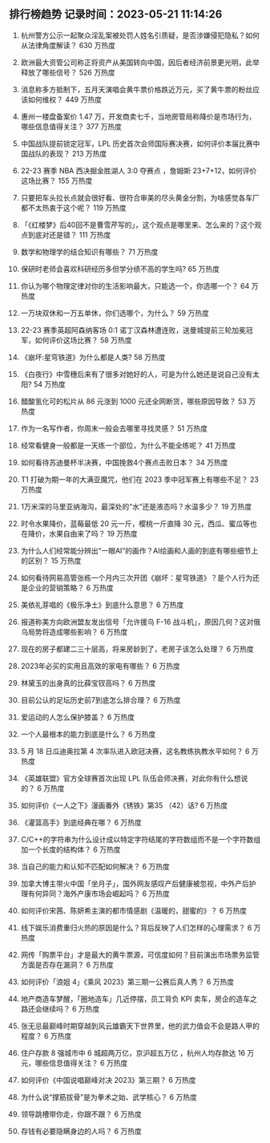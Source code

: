 
## 排行榜趋势 记录时间：2023-05-21 11:14:26
  
  1. 杭州警方公示一起聚众淫乱案被处罚人姓名引质疑，是否涉嫌侵犯隐私？如何从法律角度解读？ 630 万热度
    
  2. 欧洲最大资管公司称正将资产从美国转向中国，因后者经济前景更光明，此举释放了哪些信号？ 526 万热度
    
  3. 消息称多方抵制下，五月天演唱会黄牛票价格跌近万元，买了黄牛票的粉丝应该如何维权？ 449 万热度
    
  4. 惠州一楼盘备案价 1.47 万，开发商卖七千，当地房管局称降价是市场行为，哪些信息值得关注？ 377 万热度
    
  5. 中国战队提前锁定冠军，LPL 历史首次会师国际赛决赛，如何评价本届比赛中国战队的表现？ 213 万热度
    
  6. 22-23 赛季 NBA 西决掘金胜湖人 3:0 夺赛点 ，詹姆斯 23+7+12，如何评价这场比赛？ 155 万热度
    
  7. 只要把车头拉长点就会很好看、很符合审美的尽头黄金分割，为啥感觉各车厂都不太热衷于这个呢？ 119 万热度
    
  8. 「《红楼梦》后40回不是曹雪芹写的」，这个观点是哪里来、怎么来的？这个观点到底对还是错？ 111 万热度
    
  9. 数学和物理学的结合知识有哪些？ 71 万热度
    
  10. 保研时老师会喜欢科研经历多但学分绩不高的学生吗? 65 万热度
    
  11. 你认为哪个物理定律对你的生活影响最大，只能选一个，你选哪一个？ 64 万热度
    
  12. 一万块双休和一万五单休，你们选哪个，为什么？ 59 万热度
    
  13. 22-23 赛季英超阿森纳客场 0:1 诺丁汉森林遭连败，送曼城提前三轮加冕冠军，如何评价这场比赛？ 58 万热度
    
  14. 《崩坏:星穹铁道》为什么都是人类? 58 万热度
    
  15. 《白夜行》中雪穗后来有了很多对她好的人，可是为什么她还是说自己没有太阳? 54 万热度
    
  16. 醋酸氢化可的松片从 86 元涨到 1000 元还全网断货，哪些原因导致？ 53 万热度
    
  17. 作为一名写作者，你周末一般会去哪里寻找灵感？ 51 万热度
    
  18. 经常看健身一般都是一天练一个部位，为什么不能全练呢？ 41 万热度
    
  19. 如何看待苏迪曼杯半决赛，中国挽救4个赛点击败日本？ 34 万热度
    
  20. T1 打破为期一年的大满亚魔咒，他们在 2023 季中冠军赛上有哪些不足？ 23 万热度
    
  21. 1万米深的马里亚纳海沟，最深处的“水”还是液态吗？水温多少？ 19 万热度
    
  22. 时令水果降价，蓝莓最低 20 元一斤，樱桃一斤直降 30 元，西瓜、蜜瓜等也在降价，水果自由来了吗？ 19 万热度
    
  23. 为什么人们经常能分辨出“一眼AI”的画作？AI绘画和人画的到底有哪些细节上的区别？ 15 万热度
    
  24. 如何看待网易高管张栋一个月内三次开团《崩坏：星穹铁道》？是个人行为还是企业的营销策略？ 6 万热度
    
  25. 美依礼芽唱的《极乐净土》到底什么意思？ 6 万热度
    
  26. 报道称美方向欧洲盟友发出信号「允许援乌 F-16 战斗机」，原因几何？这对俄乌局势将造成哪些影响？ 6 万热度
    
  27. 现在的房子都建二三十层高，将来房龄到了，老房子该怎么处理？ 6 万热度
    
  28. 2023年必买的实用且高效的家电有哪些？ 6 万热度
    
  29. 林黛玉的出身真的比薛宝钗高吗？ 6 万热度
    
  30. 目前公认的足坛历史前7到底怎么排合理？ 6 万热度
    
  31. 爱运动的人怎么保护膝盖？ 6 万热度
    
  32. 一个人最根本的能力到底是什么？ 6 万热度
    
  33. 5 月 18 日瓜迪奥拉第 4 次率队进入欧冠决赛，这名教练执教水平如何？ 6 万热度
    
  34. 《英雄联盟》官方全球赛首次出现 LPL 队伍会师决赛，对此你有什么想说的？ 6 万热度
    
  35. 如何评价《一人之下》漫画番外《锈铁》第35 （42）话? 6 万热度
    
  36. 《灌篮高手》到底经典在哪？ 6 万热度
    
  37. C/C++的字符串为什么设计成以特定字符结尾的字符数组而不是一个字符数组加一个长度的结构体？ 6 万热度
    
  38. 当自己的能力和认知不匹配如何解决？ 6 万热度
    
  39. 加拿大博主带火中国「坐月子」，国外网友感叹产后健康被忽视，中外产后护理有何异同？海外产康市场会崛起吗？ 6 万热度
    
  40. 如何评价宋茜、陈妍希主演的都市情感剧《温暖的，甜蜜的》？ 6 万热度
    
  41. 线下娱乐消费重归火热的原因是什么？背后反映了人们怎样的心理需求？ 6 万热度
    
  42. 网传「购票平台」才是最大的黄牛票源，可信度如何？目前演出市场票务监管方面是否存在漏洞？ 6 万热度
    
  43. 如何评价「浪姐 4」《乘风 2023》第三期一公赛后真人秀？ 6 万热度
    
  44. 地产商造车梦醒，「圈地造车」几近停摆，员工背负 KPI 卖车，房企的造车之路还会继续吗？ 6 万热度
    
  45. 张无忌最巅峰时期穿越到风云雄霸天下世界里，他的武力值会不会是路人甲的程度？ 6 万热度
    
  46. 住户存款 8 强城市中 6 城超两万亿，京沪超五万亿 ，杭州人均存款达 16 万元，哪些信息值得关注？ 6 万热度
    
  47. 如何评价《中国说唱巅峰对决 2023》第三期？ 6 万热度
    
  48. 为什么说“撑筋拔骨”是为拳术之始、武学核心？ 6 万热度
    
  49. 领导跳槽带你走，你跟不跟？ 6 万热度
    
  50. 存钱有必要隐瞒身边的人吗？ 6 万热度
    